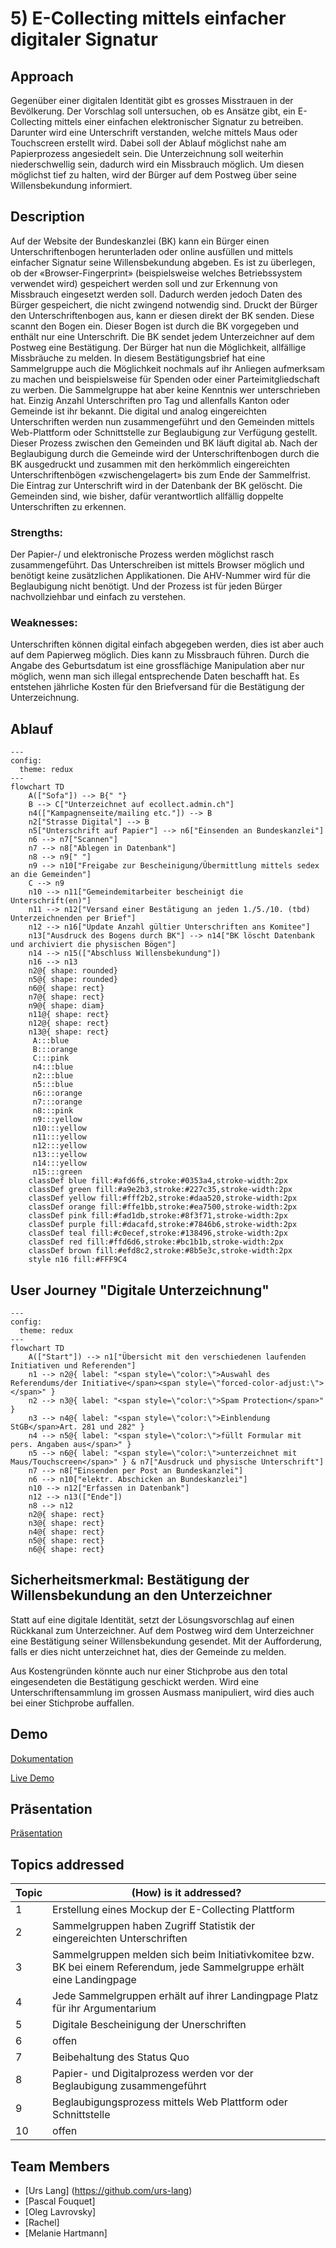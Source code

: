 # 5) E-Collecting mittels einfacher digitaler Signatur

## Approach

Gegenüber einer digitalen Identität gibt es grosses Misstrauen in der Bevölkerung. Der Vorschlag soll untersuchen, ob es Ansätze gibt, ein E-Collecting mittels einer einfachen elektronischer Signatur zu betreiben. Darunter wird eine Unterschrift verstanden, welche mittels Maus oder Touchscreen erstellt wird. Dabei soll der Ablauf möglichst nahe am Papierprozess angesiedelt sein. Die Unterzeichnung soll weiterhin niederschwellig sein, dadurch wird ein Missbrauch möglich. Um diesen möglichst tief zu halten, wird der Bürger auf dem Postweg über seine Willensbekundung informiert.

## Description

Auf der Website der Bundeskanzlei (BK) kann ein Bürger einen Unterschriftenbogen herunterladen oder online ausfüllen und mittels einfacher Signatur seine Willensbekundung abgeben. Es ist zu überlegen, ob der «Browser-Fingerprint» (beispielsweise welches Betriebssystem verwendet wird) gespeichert werden soll und zur Erkennung von Missbrauch eingesetzt werden soll. Dadurch werden jedoch Daten des Bürger gespeichert, die nicht zwingend notwendig sind.
Druckt der Bürger den Unterschriftenbogen aus, kann er diesen direkt der BK senden. Diese scannt den Bogen ein. Dieser Bogen ist durch die BK vorgegeben und enthält nur eine Unterschrift.
Die BK sendet jedem Unterzeichner auf dem Postweg eine Bestätigung. Der Bürger hat nun die Möglichkeit, allfällige Missbräuche zu melden. In diesem Bestätigungsbrief hat eine Sammelgruppe auch die Möglichkeit nochmals auf ihr Anliegen aufmerksam zu machen und beispielsweise für Spenden oder einer Parteimitgliedschaft zu werben. Die Sammelgruppe hat aber keine Kenntnis wer unterschrieben hat. Einzig Anzahl Unterschriften pro Tag und allenfalls Kanton oder Gemeinde ist ihr bekannt.
Die digital und analog eingereichten Unterschriften werden nun zusammengeführt und den Gemeinden mittels Web-Plattform oder Schnittstelle zur Beglaubigung zur Verfügung gestellt. Dieser Prozess zwischen den Gemeinden und BK läuft digital ab. Nach der Beglaubigung durch die Gemeinde wird der Unterschriftenbogen durch die BK ausgedruckt und zusammen mit den herkömmlich eingereichten Unterschriftenbögen «zwischengelagert» bis zum Ende der Sammelfrist. Die Eintrag zur Unterschrift wird in der Datenbank der BK gelöscht. Die Gemeinden sind, wie bisher, dafür verantwortlich allfällig doppelte Unterschriften zu erkennen.


### Strengths:
Der Papier-/ und elektronische Prozess werden möglichst rasch zusammengeführt. Das Unterschreiben ist mittels Browser möglich und benötigt keine zusätzlichen Applikationen. Die AHV-Nummer wird für die Beglaubigung nicht benötigt. Und der Prozess ist für jeden Bürger nachvollziehbar und einfach zu verstehen.


### Weaknesses:
Unterschriften können digital einfach abgegeben werden, dies ist aber auch auf dem Papierweg möglich. Dies kann zu Missbrauch führen. Durch die Angabe des Geburtsdatum ist eine grossflächige Manipulation aber nur möglich, wenn man sich illegal entsprechende Daten beschafft hat. Es entstehen jährliche Kosten für den Briefversand für die Bestätigung der Unterzeichnung.

## Ablauf

```mermaid
---
config:
  theme: redux
---
flowchart TD
    A(["Sofa"]) --> B{" "}
    B --> C["Unterzeichnet auf ecollect.admin.ch"]
    n4(["Kampagnenseite/mailing etc."]) --> B
    n2["Strasse Digital"] --> B
    n5["Unterschrift auf Papier"] --> n6["Einsenden an Bundeskanzlei"]
    n6 --> n7["Scannen"]
    n7 --> n8["Ablegen in Datenbank"]
    n8 --> n9[" "]
    n9 --> n10["Freigabe zur Bescheinigung/Übermittlung mittels sedex an die Gemeinden"]
    C --> n9
    n10 --> n11["Gemeindemitarbeiter bescheinigt die Unterschrift(en)"]
    n11 --> n12["Versand einer Bestätigung an jeden 1./5./10. (tbd) Unterzeichnenden per Brief"]
    n12 --> n16["Update Anzahl gültier Unterschriften ans Komitee"]
    n13["Ausdruck des Bogens durch BK"] --> n14["BK löscht Datenbank und archiviert die physischen Bögen"]
    n14 --> n15(["Abschluss Willensbekundung"])
    n16 --> n13
    n2@{ shape: rounded}
    n5@{ shape: rounded}
    n6@{ shape: rect}
    n7@{ shape: rect}
    n9@{ shape: diam}
    n11@{ shape: rect}
    n12@{ shape: rect}
    n13@{ shape: rect}
     A:::blue
     B:::orange
     C:::pink
     n4:::blue
     n2:::blue
     n5:::blue
     n6:::orange
     n7:::orange
     n8:::pink
     n9:::yellow
     n10:::yellow
     n11:::yellow
     n12:::yellow
     n13:::yellow
     n14:::yellow
     n15:::green
    classDef blue fill:#afd6f6,stroke:#0353a4,stroke-width:2px
    classDef green fill:#a9e2b3,stroke:#227c35,stroke-width:2px
    classDef yellow fill:#fff2b2,stroke:#daa520,stroke-width:2px
    classDef orange fill:#ffe1bb,stroke:#ea7500,stroke-width:2px
    classDef pink fill:#fad1db,stroke:#8f3f71,stroke-width:2px
    classDef purple fill:#dacafd,stroke:#7846b6,stroke-width:2px
    classDef teal fill:#c0ecef,stroke:#138496,stroke-width:2px
    classDef red fill:#ffd6d6,stroke:#bc1b1b,stroke-width:2px
    classDef brown fill:#efd8c2,stroke:#8b5e3c,stroke-width:2px
    style n16 fill:#FFF9C4

```



## User Journey "Digitale Unterzeichnung"

```mermaid
---
config:
  theme: redux
---
flowchart TD
    A(["Start"]) --> n1["Übersicht mit den verschiedenen laufenden Initiativen und Referenden"]
    n1 --> n2@{ label: "<span style=\"color:\">Auswahl des Referendums/der Initiative</span><span style=\"forced-color-adjust:\"></span>" }
    n2 --> n3@{ label: "<span style=\"color:\">Spam Protection</span>" }
    n3 --> n4@{ label: "<span style=\"color:\">Einblendung StGB</span>Art. 281 und 282" }
    n4 --> n5@{ label: "<span style=\"color:\">füllt Formular mit pers. Angaben aus</span>" }
    n5 --> n6@{ label: "<span style=\"color:\">unterzeichnet mit Maus/Touchscreen</span>" } & n7["Ausdruck und physische Unterschrift"]
    n7 --> n8["Einsenden per Post an Bundeskanzlei"]
    n6 --> n10["elektr. Abschicken an Bundeskanzlei"]
    n10 --> n12["Erfassen in Datenbank"]
    n12 --> n13(["Ende"])
    n8 --> n12
    n2@{ shape: rect}
    n3@{ shape: rect}
    n4@{ shape: rect}
    n5@{ shape: rect}
    n6@{ shape: rect}

```


## Sicherheitsmerkmal: Bestätigung der Willensbekundung an den Unterzeichner

Statt auf eine digitale Identität, setzt der Lösungsvorschlag auf einen Rückkanal zum Unterzeichner. Auf dem Postweg wird dem Unterzeichner eine Bestätigung seiner Willensbekundung gesendet. Mit der Aufforderung, falls er dies nicht unterzeichnet hat, dies der Gemeinde zu melden.

Aus Kostengründen könnte auch nur einer Stichprobe aus den total eingesendeten die Bestätigung geschickt werden. Wird eine Unterschriftensammlung im grossen Ausmass manipuliert, wird dies auch bei einer Stichprobe auffallen.


## Demo

[Dokumentation](demo/README.md)

[Live Demo](https://ecollectdemo.vercel.app/)


## Präsentation

[Präsentation](Praesentation.pdf)


## Topics addressed

| Topic | (How) is it addressed? |
| - | ------- |
| 1 | Erstellung eines Mockup der E-Collecting Plattform |
| 2 | Sammelgruppen haben Zugriff Statistik der eingereichten Unterschriften |
| 3 | Sammelgruppen melden sich beim Initiativkomitee bzw. BK bei einem Referendum, jede Sammelgruppe erhält eine Landingpage |
| 4 | Jede Sammelgruppen erhält auf ihrer Landingpage Platz für ihr Argumentarium |
| 5 | Digitale Bescheinigung der Unerschriften |
| 6 | offen |
| 7 | Beibehaltung des Status Quo |
| 8 | Papier- und Digitalprozess werden vor der Beglaubigung zusammengeführt |
| 9 | Beglaubigungsprozess mittels Web Plattform oder Schnittstelle |
| 10 | offen |

## Team Members

- [Urs Lang] (https://github.com/urs-lang)
- [Pascal Fouquet]
- [Oleg Lavrovsky]
- [Rachel]
- [Melanie Hartmann]

